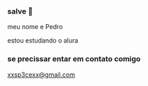 ### salve 👋

meu nome e Pedro

estou estudando o alura

### se precissar entar em contato comigo

xxsp3cexx@gmail.com
